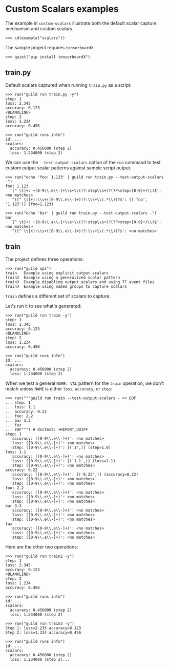 # Custom Scalars examples

The example in `custom-scalars` illustrate both the default scalar
capture mechanism and custom scalars.

    >>> cd(example("scalars"))

The sample project requires `tensorboardX`.

    >>> quiet("pip install tensorboardX")

## train.py

Default scalars captured when running `train.py` as a script:

    >>> run("guild run train.py -y")
    step: 1
    loss: 2.345
    accuracy: 0.123
    <BLANKLINE>
    step: 2
    loss: 1.234
    accuracy: 0.456

    >>> run("guild runs info")
    id: ...
    scalars:
      accuracy: 0.456000 (step 2)
      loss: 1.234000 (step 2)

We can use the `--test-output-scalars` option of the `run` command to
test custom output scalar patterns against sample script output.

    >>> run("echo 'foo: 1.123' | guild run train.py --test-output-scalars -")
    foo: 1.123
      '[^ \t]+: +[0-9\\.e\\-]+\\s+\\((?:step\\s+)?(?P<step>[0-9]+)\\)$': <no matches>
      '^([^ \t]+):\\s+([0-9\\.e\\-]+)(?:\\s+\\(.*\\))?$': [('foo', '1.123')] (foo=1.123)

    >>> run("echo 'bar' | guild run train.py --test-output-scalars -")
    bar
      '[^ \t]+: +[0-9\\.e\\-]+\\s+\\((?:step\\s+)?(?P<step>[0-9]+)\\)$': <no matches>
      '^([^ \t]+):\\s+([0-9\\.e\\-]+)(?:\\s+\\(.*\\))?$': <no matches>

## train

The project defines three operations:

    >>> run("guild ops")
    train   Example using explicit output-scalars
    train2  Example using a generalized scalar pattern
    train3  Example disabling output scalars and using TF event files
    train4  Example using named groups to capture scalars

`train` defines a different set of scalars to capture.

Let's run it to see what's generated:

    >>> run("guild run train -y")
    step: 1
    loss: 2.345
    accuracy: 0.123
    <BLANKLINE>
    step: 2
    loss: 1.234
    accuracy: 0.456

    >>> run("guild runs info")
    id: ...
    scalars:
      accuracy: 0.456000 (step 2)
      loss: 1.234000 (step 2)

When we test a general `NAME: VAL` pattern for the `train` operation,
we don't match unless `NAME` is either `loss`, `accuracy`, or `step`:

    >>> run("""guild run train --test-output-scalars - << EOF
    ... step: 1
    ... loss: 1.1
    ... accuracy: 0.22
    ... foo: 2.2
    ... bar 3.3
    ... faz
    ... EOF""") # doctest: +REPORT_UDIFF
    step: 1
      'accuracy: ([0-9\\.e\\-]+)': <no matches>
      'loss: ([0-9\\.e\\-]+)': <no matches>
      'step: ([0-9\\.e\\-]+)': [('1',)] (step=1.0)
    loss: 1.1
      'accuracy: ([0-9\\.e\\-]+)': <no matches>
      'loss: ([0-9\\.e\\-]+)': [('1.1',)] (loss=1.1)
      'step: ([0-9\\.e\\-]+)': <no matches>
    accuracy: 0.22
      'accuracy: ([0-9\\.e\\-]+)': [('0.22',)] (accuracy=0.22)
      'loss: ([0-9\\.e\\-]+)': <no matches>
      'step: ([0-9\\.e\\-]+)': <no matches>
    foo: 2.2
      'accuracy: ([0-9\\.e\\-]+)': <no matches>
      'loss: ([0-9\\.e\\-]+)': <no matches>
      'step: ([0-9\\.e\\-]+)': <no matches>
    bar 3.3
      'accuracy: ([0-9\\.e\\-]+)': <no matches>
      'loss: ([0-9\\.e\\-]+)': <no matches>
      'step: ([0-9\\.e\\-]+)': <no matches>
    faz
      'accuracy: ([0-9\\.e\\-]+)': <no matches>
      'loss: ([0-9\\.e\\-]+)': <no matches>
      'step: ([0-9\\.e\\-]+)': <no matches>

Here are the other two operations:

    >>> run("guild run train2 -y")
    step: 1
    loss: 2.345
    accuracy: 0.123
    <BLANKLINE>
    step: 2
    loss: 1.234
    accuracy: 0.456

    >>> run("guild runs info")
    id: ...
    scalars:
      accuracy: 0.456000 (step 2)
      loss: 1.234000 (step 2)

    >>> run("guild run train3 -y")
    Step 1: loss=2.235 accuracy=0.123
    Step 2: loss=1.234 accuracy=0.456

    >>> run("guild runs info")
    id: ...
    scalars:
      accuracy: 0.456000 (step 2)
      loss: 1.234000 (step 2)...

